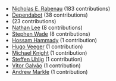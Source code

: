 * [Nicholas E. Rabenau](https://github.com/nerab) (183 contributions)
* [Dependabot](https://github.com/dependabot-bot) (38 contributions)
* [](https://github.com/apps/dependabot) (23 contributions)
* [Nathan Lee](https://github.com/X0nic) (8 contributions)
* [Stephen Wade](https://github.com/stephenwade) (8 contributions)
* [Hossam Hammady](https://github.com/hammady) (1 contribution)
* [Hugo Veeger](https://github.com/dkhgh) (1 contribution)
* [Michael Knight](https://github.com/miknight) (1 contribution)
* [Steffen Uhlig](https://github.com/suhlig) (1 contribution)
* [Vítor Galvão](https://github.com/vitorgalvao) (1 contribution)
* [Andrew Markle](https://github.com/andrewmarkle) (1 contribution)